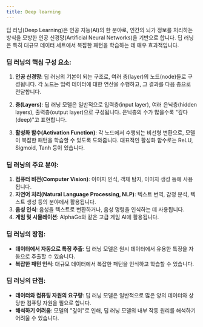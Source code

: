 ```yaml
---
title: Deep learning
---
```


딥 러닝(Deep Learning)은 인공 지능(AI)의 한 분야로, 인간의 뇌가 정보를 처리하는 방식을 모방한 인공 신경망(Artificial Neural Networks)을 기반으로 합니다. 딥 러닝은 특히 대규모 데이터 세트에서 복잡한 패턴을 학습하는 데 매우 효과적입니다.

### 딥 러닝의 핵심 구성 요소:

1. **인공 신경망**: 딥 러닝의 기본이 되는 구조로, 여러 층(layer)의 노드(node)들로 구성됩니다. 각 노드는 입력 데이터에 대한 연산을 수행하고, 그 결과를 다음 층으로 전달합니다.
    
2. **층(Layers)**: 딥 러닝 모델은 일반적으로 입력층(input layer), 여러 은닉층(hidden layers), 출력층(output layer)으로 구성됩니다. 은닉층의 수가 많을수록 "깊다(deep)"고 표현합니다.
    
3. **활성화 함수(Activation Function)**: 각 노드에서 수행되는 비선형 변환으로, 모델이 복잡한 패턴을 학습할 수 있도록 도와줍니다. 대표적인 활성화 함수로는 ReLU, Sigmoid, Tanh 등이 있습니다.
    

### 딥 러닝의 주요 분야:

1. **컴퓨터 비전(Computer Vision)**: 이미지 인식, 객체 탐지, 이미지 생성 등에 사용됩니다.
2. **자연어 처리(Natural Language Processing, NLP)**: 텍스트 번역, 감정 분석, 텍스트 생성 등의 분야에서 활용됩니다.
3. **음성 인식**: 음성을 텍스트로 변환하거나, 음성 명령을 인식하는 데 사용됩니다.
4. **게임 및 시뮬레이션**: AlphaGo와 같은 고급 게임 AI에 활용됩니다.

### 딥 러닝의 장점:

- **데이터에서 자동으로 특징 추출**: 딥 러닝 모델은 원시 데이터에서 유용한 특징을 자동으로 추출할 수 있습니다.
- **복잡한 패턴 인식**: 대규모 데이터에서 복잡한 패턴을 인식하고 학습할 수 있습니다.

### 딥 러닝의 단점:

- **데이터와 컴퓨팅 자원의 요구량**: 딥 러닝 모델은 일반적으로 많은 양의 데이터와 상당한 컴퓨팅 자원을 필요로 합니다.
- **해석하기 어려움**: 모델의 "깊이"로 인해, 딥 러닝 모델의 내부 작동 원리를 해석하기 어려울 수 있습니다.